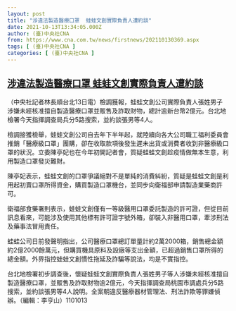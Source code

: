 ```yaml
---
layout: post
title: "涉違法製造醫療口罩  蛙蛙文創實際負責人遭約談"
date: 2021-10-13T13:34:05.000Z
author: (臺)中央社CNA
from: https://www.cna.com.tw/news/firstnews/202110130369.aspx
tags: [ (臺)中央社CNA ]
categories: [ (臺)中央社CNA ]
---
```

<!--1634132045000-->
[涉違法製造醫療口罩  蛙蛙文創實際負責人遭約談](https://www.cna.com.tw/news/firstnews/202110130369.aspx)
------

<div>
<div></div><div><p>（中央社記者林長順台北13日電）檢調獲報，蛙蛙文創公司實際負責人張姓男子涉嫌未經核准擅自製造醫療口罩並販售及詐取財物，總計逾新台幣2億元。台北地檢署今天指揮調查局兵分5路搜索，並約談張男等4人。</p><p>檢調接獲檢舉，蛙蛙文創公司自去年下半年起，就陸續向各大公司職工福利委員會推銷「醫療級口罩」團購，卻在收取款項後發生遲未出貨或消費者收到非醫療級口罩的狀況。立委陳亭妃也在今年初開記者會，質疑蛙蛙文創趁疫情做無本生意，利用製造口罩發災難財。</p><p>陳亭妃表示，蛙蛙文創的口罩爭議絕對不是單純的消費糾紛，質疑是蛙蛙文創是利用起初賣口罩所得資金，購買製造口罩機台，並同步向衛福部申請製造業藥商許可。</p><p>衛福部食藥署則表示，蛙蛙文創僅有一等級醫用口罩委託製造的許可證，但從目前訊息看來，可能涉及使用其他標有許可證字號外箱，卻裝入非醫用口罩，牽涉刑法及藥事法冒用責任。</p><p>蛙蛙公司日前發聲明指出，公司醫療口罩總訂單量計約2萬2000箱，銷售總金額約2億2000餘萬元，但購買機具原料及設廠等支出金額，已超過銷售口罩所得的總金額。外界指控蛙蛙文創慣性拖延及詐騙等說法，均是不實指控。</p><p>台北地檢署初步調查後，懷疑蛙蛙文創實際負責人張姓男子等人涉嫌未經核准擅自製造醫療口罩，並販售及詐取財物逾2億元，今天指揮調查局桃園市調處兵分5路搜索，並約談張男等4人說明。全案朝違反醫療器材管理法、刑法詐欺等罪嫌偵辦。（編輯：李亨山）1101013</p></div>
</div>
